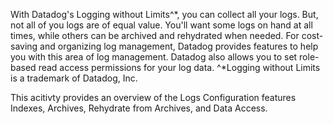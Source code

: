 With Datadog's Logging without Limits^*, you can collect all your logs. But, not all of you logs are of equal value. You'll want some logs on hand at all times, while others can be archived and rehydrated when needed. For cost-saving and organizing log management, Datadog provides features to help you with this area of log management. Datadog also allows you to set role-based read access permissions for your log data.
^*Logging without Limits is a trademark of Datadog, Inc.

This acitivty provides an overview of the Logs Configuration features Indexes, Archives, Rehydrate from Archives, and Data Access.
